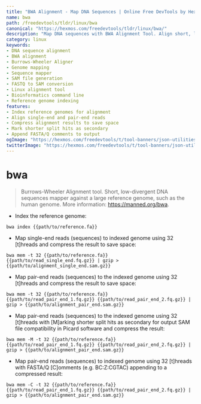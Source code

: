 ```yaml
---
title: "BWA Alignment - Map DNA Sequences | Online Free DevTools by Hexmos"
name: bwa
path: /freedevtools/tldr/linux/bwa
canonical: "https://hexmos.com/freedevtools/tldr/linux/bwa/"
description: "Map DNA sequences with BWA Alignment Tool. Align short, low-divergent reads against large reference genomes. Free online tool, no registration required."
category: linux
keywords:
- DNA sequence alignment
- BWA alignment
- Burrows-Wheeler Aligner
- Genome mapping
- Sequence mapper
- SAM file generation
- FASTQ to SAM conversion
- Linux alignment tool
- Bioinformatics command line
- Reference genome indexing
features:
- Index reference genomes for alignment
- Align single-end and pair-end reads
- Compress alignment results to save space
- Mark shorter split hits as secondary
- Append FASTA/Q comments to output
ogImage: "https://hexmos.com/freedevtools/t/tool-banners/json-utilities-banner.png"
twitterImage: "https://hexmos.com/freedevtools/t/tool-banners/json-utilities-banner.png"
---
```


# bwa

> Burrows-Wheeler Alignment tool.
> Short, low-divergent DNA sequences mapper against a large reference genome, such as the human genome.
> More information: <https://manned.org/bwa>.

- Index the reference genome:

`bwa index {{path/to/reference.fa}}`

- Map single-end reads (sequences) to indexed genome using 32 [t]hreads and compress the result to save space:

`bwa mem -t 32 {{path/to/reference.fa}} {{path/to/read_single_end.fq.gz}} | gzip > {{path/to/alignment_single_end.sam.gz}}`

- Map pair-end reads (sequences) to the indexed genome using 32 [t]hreads and compress the result to save space:

`bwa mem -t 32 {{path/to/reference.fa}} {{path/to/read_pair_end_1.fq.gz}} {{path/to/read_pair_end_2.fq.gz}} | gzip > {{path/to/alignment_pair_end.sam.gz}}`

- Map pair-end reads (sequences) to the indexed genome using 32 [t]hreads with [M]arking shorter split hits as secondary for output SAM file compatibility in Picard software and compress the result:

`bwa mem -M -t 32 {{path/to/reference.fa}} {{path/to/read_pair_end_1.fq.gz}} {{path/to/read_pair_end_2.fq.gz}} | gzip > {{path/to/alignment_pair_end.sam.gz}}`

- Map pair-end reads (sequences) to indexed genome using 32 [t]hreads with FASTA/Q [C]omments (e.g. BC:Z:CGTAC) appending to a compressed result:

`bwa mem -C -t 32 {{path/to/reference.fa}} {{path/to/read_pair_end_1.fq.gz}} {{path/to/read_pair_end_2.fq.gz}} | gzip > {{path/to/alignment_pair_end.sam.gz}}`
